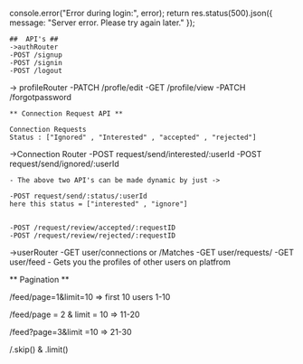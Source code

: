  console.error("Error during login:", error);
    return res.status(500).json({ message: "Server error. Please try again later." });


    ##  API's ##
    ->authRouter
    -POST /signup
    -POST /signin
    -POST /logout

   -> profileRouter
    -PATCH /profle/edit
    -GET /profile/view
    -PATCH /forgotpassword

    ** Connection Request API **

    Connection Requests
    Status : ["Ignored" , "Interested" , "accepted" , "rejected"]

->Connection Router
    -POST request/send/interested/:userId
    -POST request/send/ignored/:userId

    - The above two API's can be made dynamic by just ->

    -POST request/send/:status/:userId
    here this status = ["interested" , "ignore"]


    -POST /request/review/accepted/:requestID
    -POST /request/review/rejected/:requestID


  ->userRouter
    -GET user/connections or /Matches
    -GET user/requests/
    -GET user/feed - Gets you the profiles of other users on platfrom



** Pagination **

/feed/page=1&limit=10 => first 10 users 1-10

/feed/page = 2 & limit = 10 => 11-20

/feed?page=3&limit =10 => 21-30

/.skip() & .limit()